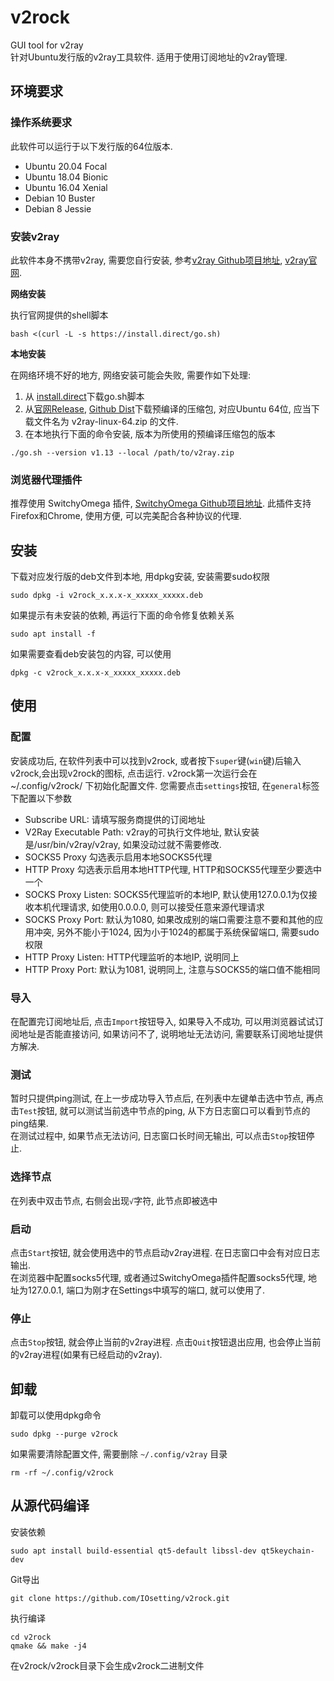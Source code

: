 # v2rock
GUI tool for v2ray  
针对Ubuntu发行版的v2ray工具软件. 适用于使用订阅地址的v2ray管理. 

## 环境要求

### 操作系统要求  
此软件可以运行于以下发行版的64位版本.  
* Ubuntu 20.04 Focal
* Ubuntu 18.04 Bionic
* Ubuntu 16.04 Xenial
* Debian 10 Buster
* Debian 8 Jessie


### 安装v2ray
此软件本身不携带v2ray, 需要您自行安装, 参考[v2ray Github项目地址](https://github.com/v2ray/v2ray-core), [v2ray官网](https://www.v2ray.com/).

**网络安装**  

执行官网提供的shell脚本  
```shell
bash <(curl -L -s https://install.direct/go.sh)
```

**本地安装**  

在网络环境不好的地方, 网络安装可能会失败, 需要作如下处理:  
1. 从 [install.direct](https://install.direct/go.sh)下载go.sh脚本
1. 从[官网Release](https://github.com/v2ray/v2ray-core/releases), [Github Dist](https://github.com/v2ray/dist/)下载预编译的压缩包, 对应Ubuntu 64位, 应当下载文件名为 v2ray-linux-64.zip 的文件.
1. 在本地执行下面的命令安装, 版本为所使用的预编译压缩包的版本
```
./go.sh --version v1.13 --local /path/to/v2ray.zip
```

### 浏览器代理插件

推荐使用 SwitchyOmega 插件, [SwitchyOmega Github项目地址](https://github.com/FelisCatus/SwitchyOmega). 此插件支持Firefox和Chrome, 使用方便, 可以完美配合各种协议的代理.  

## 安装

下载对应发行版的deb文件到本地, 用dpkg安装, 安装需要sudo权限
```shell
sudo dpkg -i v2rock_x.x.x-x_xxxxx_xxxxx.deb
```
如果提示有未安装的依赖, 再运行下面的命令修复依赖关系
```shell
sudo apt install -f
```
如果需要查看deb安装包的内容, 可以使用
```shell
dpkg -c v2rock_x.x.x-x_xxxxx_xxxxx.deb
```

## 使用

### 配置
安装成功后, 在软件列表中可以找到v2rock, 或者按下`super`键(`win`键)后输入v2rock,会出现v2rock的图标, 点击运行. v2rock第一次运行会在 ~/.config/v2rock/ 下初始化配置文件. 您需要点击`settings`按钮, 在`general`标签下配置以下参数  

* Subscribe URL: 请填写服务商提供的订阅地址
* V2Ray Executable Path: v2ray的可执行文件地址, 默认安装是/usr/bin/v2ray/v2ray, 如果没动过就不需要修改.
* SOCKS5 Proxy 勾选表示启用本地SOCKS5代理
* HTTP Proxy 勾选表示启用本地HTTP代理, HTTP和SOCKS5代理至少要选中一个
* SOCKS Proxy Listen: SOCKS5代理监听的本地IP, 默认使用127.0.0.1为仅接收本机代理请求, 如使用0.0.0.0, 则可以接受任意来源代理请求
* SOCKS Proxy Port: 默认为1080, 如果改成别的端口需要注意不要和其他的应用冲突, 另外不能小于1024, 因为小于1024的都属于系统保留端口, 需要sudo 权限
* HTTP Proxy Listen: HTTP代理监听的本地IP, 说明同上
* HTTP Proxy Port: 默认为1081, 说明同上, 注意与SOCKS5的端口值不能相同


### 导入
在配置完订阅地址后, 点击`Import`按钮导入, 如果导入不成功, 可以用浏览器试试订阅地址是否能直接访问, 如果访问不了, 说明地址无法访问, 需要联系订阅地址提供方解决.  

### 测试
暂时只提供ping测试, 在上一步成功导入节点后, 在列表中左键单击选中节点, 再点击`Test`按钮, 就可以测试当前选中节点的ping, 从下方日志窗口可以看到节点的ping结果.  
在测试过程中, 如果节点无法访问, 日志窗口长时间无输出, 可以点击`Stop`按钮停止.

### 选择节点
在列表中双击节点, 右侧会出现`√`字符, 此节点即被选中

### 启动
点击`Start`按钮, 就会使用选中的节点启动v2ray进程. 在日志窗口中会有对应日志输出.  
在浏览器中配置socks5代理, 或者通过SwitchyOmega插件配置socks5代理, 地址为127.0.0.1, 端口为刚才在Settings中填写的端口, 就可以使用了.

### 停止
点击`Stop`按钮, 就会停止当前的v2ray进程. 点击`Quit`按钮退出应用, 也会停止当前的v2ray进程(如果有已经启动的v2ray).

## 卸载
卸载可以使用dpkg命令  
```shell
sudo dpkg --purge v2rock
```
如果需要清除配置文件, 需要删除 `~/.config/v2ray` 目录
```shell
rm -rf ~/.config/v2rock
```

## 从源代码编译
安装依赖  
```shell
sudo apt install build-essential qt5-default libssl-dev qt5keychain-dev
```
Git导出  
```shell
git clone https://github.com/IOsetting/v2rock.git
```
执行编译
```shell
cd v2rock
qmake && make -j4
```
在v2rock/v2rock目录下会生成v2rock二进制文件


